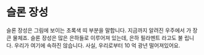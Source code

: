 # 슬론 장성

슬론 장성은 그림에 보이는 초록색 띠 부분을 말합니다. 지금까지 알려진 우주에서 가
장 큰 물체죠. 슬론 장성은 많은 은하들로 이루어져 있는데, 은하 필라멘트 라고도 불
립니다. 우리가 여기에 속하진 않습니다. 사실, 우리로부터 10 억 광년 떨어져있어요.
